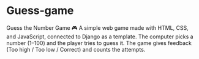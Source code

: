 # Guess-game
Guess the Number Game 🎮 A simple web game made with HTML, CSS, and JavaScript, connected to Django as a template. The computer picks a number (1–100) and the player tries to guess it. The game gives feedback (Too high / Too low / Correct) and counts the attempts.
